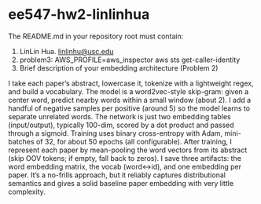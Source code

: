 # ee547-hw2-linlinhua

The README.md in your repository root must contain:
1. LinLin Hua. linlinhu@usc.edu
2. problem3: AWS_PROFILE=aws_inspector aws sts get-caller-identity
3. Brief description of your embedding architecture (Problem 2)
   
I take each paper’s abstract, lowercase it, tokenize with a lightweight regex, and build a vocabulary. The model is a word2vec-style skip-gram: given a center word, predict nearby words within a small window (about 2). I add a handful of negative samples per positive (around 5) so the model learns to separate unrelated words. The network is just two embedding tables (input/output), typically 100-dim, scored by a dot product and passed through a sigmoid. Training uses binary cross-entropy with Adam, mini-batches of 32, for about 50 epochs (all configurable). After training, I represent each paper by mean-pooling the word vectors from its abstract (skip OOV tokens; if empty, fall back to zeros). I save three artifacts: the word embedding matrix, the vocab (word↔id), and one embedding per paper. It’s a no-frills approach, but it reliably captures distributional semantics and gives a solid baseline paper embedding with very little complexity.
